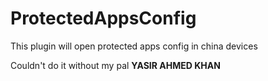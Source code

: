 # ProtectedAppsConfig
This plugin will open protected apps config in china devices



Couldn't do it without my pal **YASIR AHMED KHAN**
